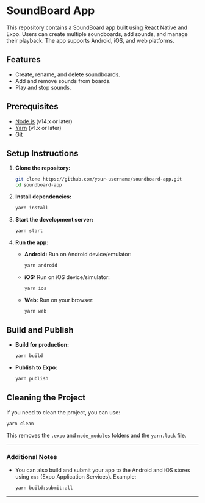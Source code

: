 # SoundBoard App

This repository contains a SoundBoard app built using React Native and Expo. Users can create multiple soundboards, add sounds, and manage their playback. The app supports Android, iOS, and web platforms.

## Features

- Create, rename, and delete soundboards.
- Add and remove sounds from boards.
- Play and stop sounds.

## Prerequisites

- [Node.js](https://nodejs.org/) (v14.x or later)
- [Yarn](https://yarnpkg.com/) (v1.x or later)
- [Git](https://git-scm.com/)

## Setup Instructions

1. **Clone the repository:**

   ```bash
   git clone https://github.com/your-username/soundboard-app.git
   cd soundboard-app
   ```

2. **Install dependencies:**

   ```bash
   yarn install
   ```

3. **Start the development server:**

   ```bash
   yarn start
   ```

4. **Run the app:**

   - **Android:** Run on Android device/emulator:

     ```bash
     yarn android
     ```

   - **iOS:** Run on iOS device/simulator:

     ```bash
     yarn ios
     ```

   - **Web:** Run on your browser:

     ```bash
     yarn web
     ```

## Build and Publish

- **Build for production:**

  ```bash
  yarn build
  ```

- **Publish to Expo:**

  ```bash
  yarn publish
  ```

## Cleaning the Project

If you need to clean the project, you can use:

```bash
yarn clean
```

This removes the `.expo` and `node_modules` folders and the `yarn.lock` file.

---

### Additional Notes

- You can also build and submit your app to the Android and iOS stores using `eas` (Expo Application Services). Example:

  ```bash
  yarn build:submit:all
  ```

---
